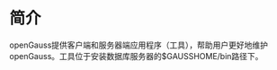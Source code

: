 # 简介<a name="ZH-CN_TOPIC_0294748977"></a>

openGauss提供客户端和服务器端应用程序（工具），帮助用户更好地维护openGauss。工具位于安装数据库服务器的$GAUSSHOME/bin路径下。

